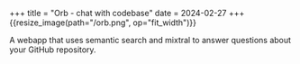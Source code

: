 +++
title = "Orb - chat with codebase"
date = 2024-02-27
+++
{{resize_image(path="/orb.png", op="fit_width")}}

A webapp that uses semantic search and mixtral to answer questions about your GitHub repository.